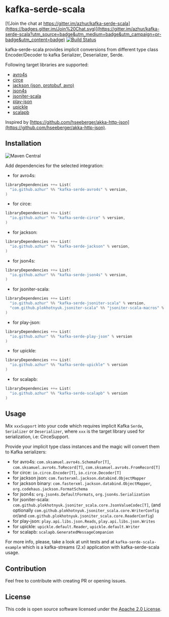 # kafka-serde-scala

[![Join the chat at https://gitter.im/azhur/kafka-serde-scala](https://badges.gitter.im/Join%20Chat.svg)](https://gitter.im/azhur/kafka-serde-scala?utm_source=badge&utm_medium=badge&utm_campaign=pr-badge&utm_content=badge)
[![Build Status](https://travis-ci.org/azhur/kafka-serde-scala.svg?branch=master)](https://travis-ci.org/azhur/kafka-serde-scala)

kafka-serde-scala provides implicit conversions from different type class Encoder/Decoder to kafka Serializer, Deserializer, Serde. 

Following target libraries are supported:
- [avro4s](https://github.com/sksamuel/avro4s)
- [circe](https://circe.github.io/circe/)
- [jackson (json, protobuf, avro)](https://github.com/FasterXML/jackson)
- [json4s](https://github.com/json4s/json4s)
- [jsoniter-scala](https://github.com/plokhotnyuk/jsoniter-scala)
- [play-json](https://github.com/playframework/play-json)
- [upickle](https://github.com/lihaoyi/upickle)
- [scalapb](https://github.com/scalapb/ScalaPB)

Inspired by [https://github.com/hseeberger/akka-http-json](https://github.com/hseeberger/akka-http-json).

## Installation

![Maven Central](https://img.shields.io/maven-central/v/io.github.azhur/kafka-serde-circe_2.13.svg)

Add dependencies for the selected integration:

- for avro4s:
``` scala
libraryDependencies ++= List(
  "io.github.azhur" %% "kafka-serde-avro4s" % version,
)
```

- for circe:
``` scala
libraryDependencies ++= List(
  "io.github.azhur" %% "kafka-serde-circe" % version,
)
```

- for jackson:
``` scala
libraryDependencies ++= List(
  "io.github.azhur" %% "kafka-serde-jackson" % version,
)
```

- for json4s:
``` scala
libraryDependencies ++= List(
  "io.github.azhur" %% "kafka-serde-json4s" % version,
)
```

- for jsoniter-scala:
``` scala
libraryDependencies ++= List(
  "io.github.azhur" %% "kafka-serde-jsoniter-scala" % version,
  "com.github.plokhotnyuk.jsoniter-scala" %% "jsoniter-scala-macros" % jsoniter_scala_version % Provided // required only in compile-time
)
```

- for play-json:
``` scala
libraryDependencies ++= List(
  "io.github.azhur" %% "kafka-serde-play-json" % version
)
```

- for upickle:
``` scala
libraryDependencies ++= List(
  "io.github.azhur" %% "kafka-serde-upickle" % version
)
```

- for scalapb:
``` scala
libraryDependencies ++= List(
  "io.github.azhur" %% "kafka-serde-scalapb" % version
)
```

## Usage

Mix `xxxSupport` into your code which requires implicit Kafka 
`Serde`, `Serializer` or `Deserializer`, where `xxx` is the target library used for serialization, i.e: CirceSupport.
 
Provide your implicit type class instances and the magic will convert them to Kafka serializers:
- for avro4s: `com.sksamuel.avro4s.SchemaFor[T]`, `com.sksamuel.avro4s.ToRecord[T]`, `com.sksamuel.avro4s.FromRecord[T]` 
- for circe: `io.circe.Encoder[T]`, `io.circe.Decoder[T]` 
- for jackson json: `com.fasterxml.jackson.databind.ObjectMapper`
- for jackson binary: `com.fasterxml.jackson.databind.ObjectMapper`, `org.codehaus.jackson.FormatSchema`
- for json4s: `org.json4s.DefaultFormats`, `org.json4s.Serialization`
- for jsoniter-scala: `com.github.plokhotnyuk.jsoniter_scala.core.JsonValueCodec[T]`,  (and optionally 
`com.github.plokhotnyuk.jsoniter_scala.core.WriterConfig` or/and `com.github.plokhotnyuk.jsoniter_scala.core.ReaderConfig`)
- for play-json: `play.api.libs.json.Reads`, `play.api.libs.json.Writes`  
- for upickle: `upickle.default.Reader`, `upickle.default.Writer`  
- for scalapb: `scalapb.GeneratedMessageCompanion`

For more info, please, take a look at unit tests and at `kafka-serde-scala-example` which is a kafka-streams (2.x) application with kafka-serde-scala usage.

## Contribution

Feel free to contribute with creating PR or opening issues.

## License ##

This code is open source software licensed under the [Apache 2.0 License](http://www.apache.org/licenses/LICENSE-2.0.html).
